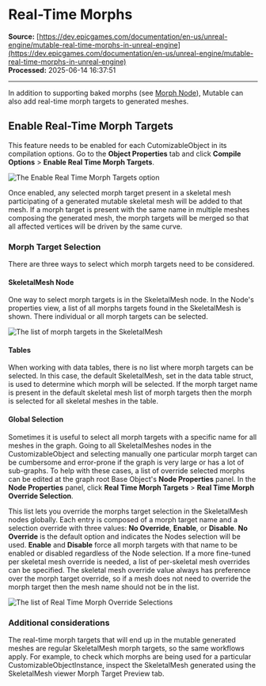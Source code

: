 # Real-Time Morphs

**Source:** [https://dev.epicgames.com/documentation/en-us/unreal-engine/mutable-real-time-morphs-in-unreal-engine](https://dev.epicgames.com/documentation/en-us/unreal-engine/mutable-real-time-morphs-in-unreal-engine)  
**Processed:** 2025-06-14 16:37:51

---

In addition to supporting baked morphs (see [Morph Node](https://github.com/anticto/Mutable-Documentation/wiki/Node-Mesh-Morph)), Mutable can also add real-time morph targets to generated meshes.

## Enable Real-Time Morph Targets

This feature needs to be enabled for each CutomizableObject in its compilation options. Go to the **Object Properties** tab and click **Compile Options** > **Enable Real Time Morph Targets**.

![The Enable Real Time Morph Targets option](https://d1iv7db44yhgxn.cloudfront.net/documentation/images/94d14975-ce06-4a2c-ad0c-da5b7ccc9e60/enable-real-time-morph-targets.png)

Once enabled, any selected morph target present in a skeletal mesh participating of a generated mutable skeletal mesh will be added to that mesh. If a morph target is present with the same name in multiple meshes composing the generated mesh, the morph targets will be merged so that all affected vertices will be driven by the same curve.

### Morph Target Selection

There are three ways to select which morph targets need to be considered.

#### SkeletalMesh Node

One way to select morph targets is in the SkeletalMesh node. In the Node's properties view, a list of all morphs targets found in the SkeletalMesh is shown. There individual or all morph targets can be selected.

![The list of morph targets in the SkeletalMesh](https://d1iv7db44yhgxn.cloudfront.net/documentation/images/30894717-1179-4c25-bff8-ba68f3e477a1/list-of-morph-targets.png)

#### Tables

When working with data tables, there is no list where morph targets can be selected. In this case, the default SkeletalMesh, set in the data table struct, is used to determine which morph will be selected. If the morph target name is present in the default skeletal mesh list of morph targets then the morph is selected for all skeletal meshes in the table.

#### Global Selection

Sometimes it is useful to select all morph targets with a specific name for all meshes in the graph. Going to all SkeletalMeshes nodes in the CustomizableObject and selecting manually one particular morph target can be cumbersome and error-prone if the graph is very large or has a lot of sub-graphs. To help with these cases, a list of override selected morphs can be edited at the graph root Base Object's **Node Properties** panel. In the **Node Properties** panel, click **Real Time Morph Targets** > **Real Time Morph Override Selection**.

This list lets you override the morphs target selection in the SkeletalMesh nodes globally. Each entry is composed of a morph target name and a selection override with three values: **No Override**, **Enable**, or **Disable**. **No Override** is the default option and indicates the Nodes selection will be used. **Enable** and **Disable** force all morph targets with that name to be enabled or disabled regardless of the Node selection. If a more fine-tuned per skeletal mesh override is needed, a list of per-skeletal mesh overrides can be specified. The skeletal mesh override value always has preference over the morph target override, so if a mesh does not need to override the morph target then the mesh name should not be in the list.

![The list of Real Time Morph Override Selections](https://d1iv7db44yhgxn.cloudfront.net/documentation/images/b2713393-40d1-4b6d-b019-e3635693833e/global-selection.png)

### Additional considerations

The real-time morph targets that will end up in the mutable generated meshes are regular SkeletalMesh morph targets, so the same workflows apply. For example, to check which morphs are being used for a particular CustomizableObjectInstance, inspect the SkeletalMesh generated using the SkeletalMesh viewer Morph Target Preview tab.